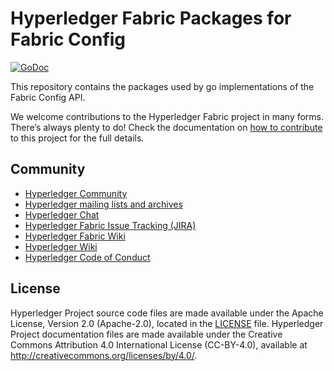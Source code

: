 # Hyperledger Fabric Packages for Fabric Config

[![GoDoc](https://godoc.org/github.com/SmartBFT-Go/fabric-config?status.svg)](https://godoc.org/github.com/SmartBFT-Go/fabric-config)

This repository contains the packages used by go implementations of the Fabric
Config API.

We welcome contributions to the Hyperledger Fabric project in many forms.
There’s always plenty to do! Check the documentation on
[how to contribute][contributing] to this project for the full details.

## Community

- [Hyperledger Community](https://www.hyperledger.org/community)
- [Hyperledger mailing lists and archives](http://lists.hyperledger.org/)
- [Hyperledger Chat](http://chat.hyperledger.org/channel/fabric)
- [Hyperledger Fabric Issue Tracking (JIRA)](https://jira.hyperledger.org/secure/Dashboard.jspa?selectPageId=10104)
- [Hyperledger Fabric Wiki](https://wiki.hyperledger.org/display/Fabric)
- [Hyperledger Wiki](https://wiki.hyperledger.org/)
- [Hyperledger Code of Conduct](https://wiki.hyperledger.org/display/HYP/Hyperledger+Code+of+Conduct)

## License <a name="license"></a>

Hyperledger Project source code files are made available under the Apache License, Version 2.0 (Apache-2.0), located in the [LICENSE](LICENSE) file. Hyperledger Project documentation files are made available under the Creative Commons Attribution 4.0 International License (CC-BY-4.0), available at http://creativecommons.org/licenses/by/4.0/.

[contributing]: https://hyperledger-fabric.readthedocs.io/en/latest/CONTRIBUTING.html
[grpc]: https://grpc.io/docs/guides/
[protobuf]: https://github.com/protocolbuffers/protobuf/
[rocketchat-image]: https://open.rocket.chat/images/join-chat.svg
[rocketchat-url]: https://chat.hyperledger.org/channel/fabric
